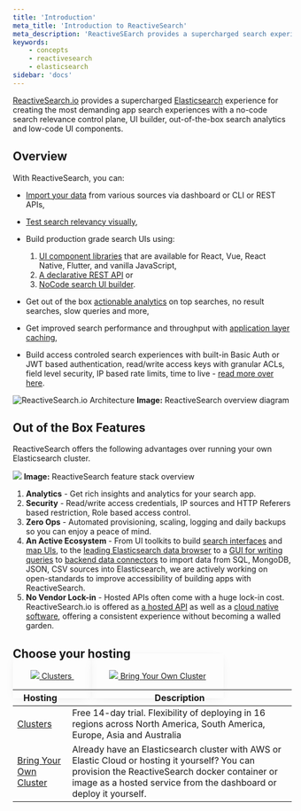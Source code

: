 ```yaml
---
title: 'Introduction'
meta_title: 'Introduction to ReactiveSearch'
meta_description: 'ReactiveSEarch provides a supercharged search experience for creating the most demanding app search experiences with NoCode, REST APIs or JavaScript components.'
keywords:
    - concepts
    - reactivesearch
    - elasticsearch
sidebar: 'docs'
---
```


[ReactiveSearch.io](https://reactivesearch.io) provides a supercharged [Elasticsearch](https://github.com/elastic/elasticsearch) experience for creating the most demanding app search experiences with a no-code search relevance control plane, UI builder, out-of-the-box search analytics and low-code UI components.

## Overview

With ReactiveSearch, you can:

-   [Import your data](/docs/data/import/) from various sources via dashboard or CLI or REST APIs,
-   [Test search relevancy visually](/docs/search/relevancy/),
-   Build production grade search UIs using:
    1.   [UI component libraries](https://docs.appbase.io/docs/reactivesearch/gettingstarted/) that are available for React, Vue, React Native, Flutter, and vanilla JavaScript,
    2.  [A declarative REST API](/api/rest/overview/) or
    3.  [NoCode search UI builder](/docs/reactivesearch/ui-builder/search/).

-   Get out of the box [actionable analytics](/docs/analytics/overview/) on top searches, no result searches, slow queries and more,
-   Get improved search performance and throughput with [application layer caching](/docs/speed/cache-management/),
-   Build access controled search experiences with built-in Basic Auth or JWT based authentication, read/write access keys with granular ACLs, field level security, IP based rate limits, time to live - [read more over here](/docs/security/credentials/).

![ReactiveSearch.io Architecture](https://i.imgur.com/iTRCXe1.png)
**Image:** ReactiveSearch overview diagram

## Out of the Box Features

ReactiveSearch offers the following advantages over running your own Elasticsearch cluster.

![](https://i.imgur.com/8jz4Ssp.png)
**Image:** ReactiveSearch feature stack overview

1. **Analytics** - Get rich insights and analytics for your search app.
2. **Security** - Read/write access credentials, IP sources and HTTP Referers based restriction, Role based access control.
3. **Zero Ops** - Automated provisioning, scaling, logging and daily backups so you can enjoy a peace of mind.
4. **An Active Ecosystem** - From UI toolkits to build [search interfaces](https://opensource.appbase.io/reactivesearch) and [map UIs](https://opensource.appbase.io/reactivemaps), to the [leading Elasticsearch data browser](https://opensource.appbase.io/dejavu/) to a [GUI for writing queries](https://opensource.appbase.io/mirage/) to [backend data connectors](https://medium.appbase.io/abc-import-import-your-mongodb-sql-json-csv-data-into-elasticsearch-a202cafafc0d) to import data from SQL, MongoDB, JSON, CSV sources into Elasticsearch, we are actively working on open-standards to improve accessibility of building apps with ReactiveSearch.
5. **No Vendor Lock-in** - Hosted APIs often come with a huge lock-in cost. ReactiveSearch.io is offered as [a hosted API](https://reactivesearch.io) as well as a [cloud native software](https://github.com/appbaseio/reactivesearch-api), offering a consistent experience without becoming a walled garden.

## Choose your hosting

<div class="grid-integrations-index mt6 mt6-l f8">
	<a class="bg-white shadow-2 box-shadow-hover shadow-2-hover  br4 db flex flex-column justify-between items-center middarkgrey pa2 pt5 pb5 tdn tc" style="box-shadow: 0 0 5px rgba(0,0,0,.02), 0 5px 22px -8px rgba(0,0,0,.1);    word-break: normal;cursor: pointer; padding: 2rem;height: 120px;width:120px;" href="/docs/hosting/clusters">
		<img class="w10 mb1" src="/images/clusters.png" />
		Clusters
	</a>
	<a class="bg-white shadow-2 box-shadow-hover shadow-2-hover  br4 db flex flex-column justify-between items-center middarkgrey pa2 pt5 pb5 tdn tc" style="box-shadow: 0 0 5px rgba(0,0,0,.02), 0 5px 22px -8px rgba(0,0,0,.1);    word-break: normal;cursor: pointer; padding: 2rem; height: 120px;width:120px;" href="/docs/hosting/byoc">
		<img class="w10 mb1" src="/images/arc.svg" />
		Bring Your Own Cluster
	</a>
</div>

| <p style="margin: 0px;" class="table-header-text">Hosting</p>                                     | <p style="margin: 0px;" class="table-header-text">Description</p>                                                                                                                                                                                                      |
| ------------------------------------------- | ---------------------------------------------------------------------------------------------------------------------------------------------------------------------------------------------------------------- |
| [Clusters](/docs/hosting/clusters/)          | Free 14-day trial. Flexibility of deploying in 16 regions across North America, South America, Europe, Asia and Australia                                                                                        |
| [Bring Your Own Cluster](/docs/hosting/byoc/) | Already have an Elasticsearch cluster with AWS or Elastic Cloud or hosting it yourself? You can provision the ReactiveSearch docker container or image as a hosted service from the dashboard or deploy it yourself. |
